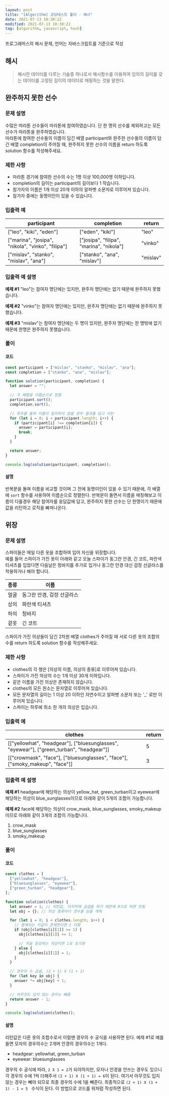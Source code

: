 ```yaml
---
layout: post
title: "[Algorithm] 코딩테스트 풀이 - 해시"
date: 2021-07-13 10:30:22
modified: 2021-07-13 10:30:22
tag: [algorithm, javascript, hash]
---
```


프로그래머스의 해시 문제, 언어는 자바스크립트를 기준으로 작성

## 해시
> 해시란 데이터를 다루는 기술중 하나로서 해시함수를 이용하여 임의의 길이를 갖는 데이터를 고정된 길이의 데이터로 매핑하는 것을 말한다.

## 완주하지 못한 선수

### 문제 설명

수많은 마라톤 선수들이 마라톤에 참여하였습니다. 단 한 명의 선수를 제외하고는 모든 선수가 마라톤을 완주하였습니다.  
마라톤에 참여한 선수들의 이름이 담긴 배열 participant와 완주한 선수들의 이름이 담긴 배열 completion이 주어질 때, 완주하지 못한 선수의 이름을 return 하도록 solution 함수를 작성해주세요.

### 제한 사항

- 마라톤 경기에 참여한 선수의 수는 1명 이상 100,000명 이하입니다.
- completion의 길이는 participant의 길이보다 1 작습니다.
- 참가자의 이름은 1개 이상 20개 이하의 알파벳 소문자로 이루어져 있습니다.
- 참가자 중에는 동명이인이 있을 수 있습니다.

### 입출력 예

| participant                                       | completion                               | return   |
| ------------------------------------------------- | ---------------------------------------- | -------- |
| ["leo", "kiki", "eden"]                           | ["eden", "kiki"]                         | "leo"    |
| ["marina", "josipa", "nikola", "vinko", "filipa"] | ["josipa", "filipa", "marina", "nikola"] | "vinko"  |
| ["mislav", "stanko", "mislav", "ana"]             | ["stanko", "ana", "mislav"]              | "mislav" |

### 입출력 예 설명

**예제 #1**
"leo"는 참여자 명단에는 있지만, 완주자 명단에는 없기 때문에 완주하지 못했습니다.

**예제 #2**
"vinko"는 참여자 명단에는 있지만, 완주자 명단에는 없기 때문에 완주하지 못했습니다.

**예제 #3**
"mislav"는 참여자 명단에는 두 명이 있지만, 완주자 명단에는 한 명밖에 없기 때문에 한명은 완주하지 못했습니다.

### 풀이
#### 코드

```javascript
const participant = ["mislav", "stanko", "mislav", "ana"];
const completion = ["stanko", "ana", "mislav"];

function solution(participant, completion) {
  let answer = "";

  // 각 배열을 이름순으로 정렬
  participant.sort();
  completion.sort();

  // 루프를 돌며 이름이 일치하지 않을 경우 결과를 담고 리턴
  for (let i = 0; i < participant.length; i++) {
    if (participant[i] !== completion[i]) {
      answer = participant[i];
      break;
    }
  }

  return answer;
}

console.log(solution(participant, completion));
```

#### 설명

반복문을 돌며 이름을 비교할 것이며 그 전에 동명이인이 있을 수 있기 때문에, 각 배열에 `sort` 함수를 사용하여 이름순으로 정렬한다. 반복문이 돌면서 이름을 매칭해보고 이름이 다를경우 해당 참여자를 응답값에 담고, 완주하지 못한 선수는 단 한명이기 때문에 값을 리턴하고 로직을 빠져나온다.

## 위장
### 문제 설명

스파이들은 매일 다른 옷을 조합하여 입어 자신을 위장합니다.  
예를 들어 스파이가 가진 옷이 아래와 같고 오늘 스파이가 동그란 안경, 긴 코트, 파란색 티셔츠를 입었다면 다음날은 청바지를 추가로 입거나 동그란 안경 대신 검정 선글라스를 착용하거나 해야 합니다.

| 종류 | 이름                       |
| ---- | -------------------------- |
| 얼굴 | 동그란 안경, 검정 선글라스 |
| 상의 | 파란색 티셔츠              |
| 하의 | 청바지                     |
| 겉옷 | 긴 코트                    |

스파이가 가진 의상들이 담긴 2차원 배열 clothes가 주어질 때 서로 다른 옷의 조합의 수를 return 하도록 solution 함수를 작성해주세요.

### 제한 사항

- clothes의 각 행은 [의상의 이름, 의상의 종류]로 이루어져 있습니다.
- 스파이가 가진 의상의 수는 1개 이상 30개 이하입니다.
- 같은 이름을 가진 의상은 존재하지 않습니다.
- clothes의 모든 원소는 문자열로 이루어져 있습니다.
- 모든 문자열의 길이는 1 이상 20 이하인 자연수이고 알파벳 소문자 또는 '\_' 로만 이루어져 있습니다.
- 스파이는 하루에 최소 한 개의 의상은 입습니다.

### 입출력 예

| clothes                                                                                  | return |
| ---------------------------------------------------------------------------------------- | ------ |
| [["yellowhat", "headgear"], ["bluesunglasses", "eyewear"], ["green_turban", "headgear"]] | 5      |
| [["crowmask", "face"], ["bluesunglasses", "face"], ["smoky_makeup", "face"]]             | 3      |

### 입출력 예 설명

**예제 #1**
headgear에 해당하는 의상이 yellow_hat, green_turban이고 eyewear에 해당하는 의상이 blue_sunglasses이므로 아래와 같이 5개의 조합이 가능합니다.

**예제 #2**
face에 해당하는 의상이 crow_mask, blue_sunglasses, smoky_makeup이므로 아래와 같이 3개의 조합이 가능합니다.

1. crow_mask
2. blue_sunglasses
3. smoky_makeup

### 풀이
#### 코드

```javascript
const clothes = [
  ["yellowhat", "headgear"],
  ["bluesunglasses", "eyewear"],
  ["green_turban", "headgear"],
];

function solution(clothes) {
  let answer = 1; // 리턴값, 마지막에 곱셉을 하기 때문에 0으로 하면 안됨
  let obj = {}; // 의상 종류마다 갯수를 담을 객체

  for (let i = 0; i < clothes.length; i++) {
    // 중복되는 키값이 존재한다면 1 더함
    if (obj[clothes[i][1]] >= 1) {
      obj[clothes[i][1]] += 1;

      // 처음 등장하는 의상이면 1로 초기화
    } else {
      obj[clothes[i][1]] = 1;
    }
  }

  // 경우의 수 곱셈, (2 + 1) X (1 + 1)
  for (let key in obj) {
    answer *= obj[key] + 1;
  }

  // 아무것도 입지 않는 경우는 빼줌
  return answer - 1;
}

console.log(solution(clothes));
```

#### 설명

리턴값은 다른 옷의 조합수로서 이럴땐 경우의 수 공식을 사용하면 된다. 예제 #1로 예를 들면 모자의 경우의수는 2개며 안경의 경우의수는 1개다.

- headgear: yellowhat, green_turban
- eyewear: bluesunglasses

경우의 수 공식에 따라, `2 X 1 = 2`가 되야하지만, 모자나 안경을 안쓰는 경우도 있으니 각 경우의 수에 1씩 더해주서 `(2 + 1) X (1 + 1) = 6`이 된다. 여기서 아무것도 입지 않는 경우는 빼야 되므로 최종 경우의 수에 1을 빼준다. 최종적으로 `(2 + 1) X (1 + 1) - 1 = 5 ` 수식이 된다. 이 방법으로 코드를 위처럼 작성하면 된다.

<!-- ## 베스트앨범
### 문제 설명

스트리밍 사이트에서 장르 별로 가장 많이 재생된 노래를 두 개씩 모아 베스트 앨범을 출시하려 합니다. 노래는 고유 번호로 구분하며, 노래를 수록하는 기준은 다음과 같습니다.

1. 속한 노래가 많이 재생된 장르를 먼저 수록합니다.
2. 장르 내에서 많이 재생된 노래를 먼저 수록합니다.
3. 장르 내에서 재생 횟수가 같은 노래 중에서는 고유 번호가 낮은 노래를 먼저 수록합니다.

노래의 장르를 나타내는 문자열 배열 genres와 노래별 재생 횟수를 나타내는 정수 배열 plays가 주어질 때, 베스트 앨범에 들어갈 노래의 고유 번호를 순서대로 return 하도록 solution 함수를 완성하세요.

### 제한사항

- genres[i]는 고유번호가 i인 노래의 장르입니다.
- plays[i]는 고유번호가 i인 노래가 재생된 횟수입니다.
- genres와 plays의 길이는 같으며, 이는 1 이상 10,000 이하입니다.
- 장르 종류는 100개 미만입니다.
- 장르에 속한 곡이 하나라면, 하나의 곡만 선택합니다.
- 모든 장르는 재생된 횟수가 다릅니다.

### 입출력 예

| genres                                          | plays                      | return       |
| ----------------------------------------------- | -------------------------- | ------------ |
| ["classic", "pop", "classic", "classic", "pop"] | [500, 600, 150, 800, 2500] | [4, 1, 3, 0] |

### 입출력 예 설명

classic 장르는 1,450회 재생되었으며, classic 노래는 다음과 같습니다.

- 고유 번호 3: 800회 재생
- 고유 번호 0: 500회 재생
- 고유 번호 2: 150회 재생

pop 장르는 3,100회 재생되었으며, pop 노래는 다음과 같습니다.

- 고유 번호 4: 2,500회 재생
- 고유 번호 1: 600회 재생
  따라서 pop 장르의 [4, 1]번 노래를 먼저, classic 장르의 [3, 0]번 노래를 그다음에 수록합니다.

### 풀이
#### 코드

추가 내용 업로드 예정 -->
